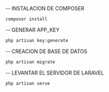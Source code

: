 -- INSTALACION DE COMPOSER

    composer install

-- GENERAR APP_KEY

    php artisan key:generate

-- CREACION DE BASE DE DATOS 

    php artisan migrate

-- LEVANTAR EL SERVIDOR DE LARAVEL

    php artisan serve
